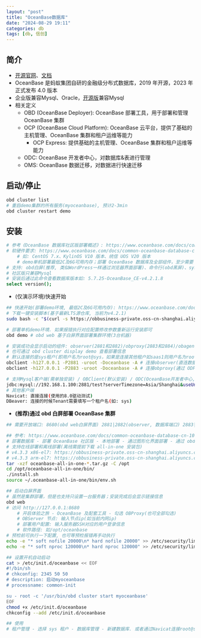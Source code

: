```yaml
---
layout: "post"
title: "OceanBase数据库"
date: "2024-08-29 19:11"
categories: db
tags: [db, 信创]
---
```


## 简介

- [开源官网](https://www.oceanbase.com/product/opensource)、[文档](https://www.oceanbase.com/docs/oceanbase-database-cn)
- OceanBase 是蚂蚁集团自研的金融级分布式数据库，2019 年开源，2023 年正式发布 4.0 版本
- 企业版兼容Mysql、Oracle，[开源版](https://github.com/oceanbase/oceanbase)兼容Mysql
- 相关定义
    - OBD (OceanBase Deployer): OceanBase 部署工具，用于部署和管理 OceanBase 集群
    - OCP (OceanBase Cloud Platform): OceanBase 云平台，提供了基础的主机管理、OceanBase 集群和租户运维等能力
        - OCP Express: 提供基础的主机管理、OceanBase 集群和租户运维等能力
    - ODC: OceanBase 开发者中心，对数据库&表进行管理
    - OMS: OceanBase 数据迁移，对数据进行快速迁移

## 启动/停止

```bash
obd cluster list
# 重启demo集群的所有服务(myoceanbase), 预计2-3min
obd cluster restart demo
```

## 安装

```bash
# 参考《OceanBase 数据库社区版部署概述》: https://www.oceanbase.com/docs/common-oceanbase-database-cn-1000000001050084
# 软硬件要求: https://www.oceanbase.com/docs/common-oceanbase-database-cn-1000000001050548
    # 如: CentOS 7.x、KylinOS V10 版本、统信 UOS V20 版本
    # demo单机部署最低2C及6G可用内存；部署 OceanBase 数据库及全部组件，至少需要 4vCPU、10 GB 内存、25 GB 磁盘的可用资源，推荐内存在 16 GB 以上
# 支持: obd白屏(推荐, 类似WordPress一样通过浏览器界面部署)、命令行(obd黑屏)、systemd(不建议用于生产)、容器(不建议用于生产)等几种部署方式
# 社区版只兼容Mysql
# 安装后通过此命令查看数据库版本如: 5.7.25-OceanBase_CE-v4.2.1.8
select version();
```
- (仅演示环境)快速开始

```bash
## 快速开始(部署demo环境, 最低2C及6G可用内存): https://www.oceanbase.com/docs/common-oceanbase-database-cn-1000000000217958 文中方案一
# 下载一键安装脚本(基于最新LTS源仓库, 当前为v4.2.1)
sudo bash -c "$(curl -s https://obbusiness-private.oss-cn-shanghai.aliyuncs.com/download-center/opensource/service/installer.sh)"

# 部署单机demo环境. 如果报错执行对应配置修改参数重新运行安装即可
obd demo # obd web 基于白屏界面部署集群环境(3台机器)

# 安装成功会显示启动的组件: observer(2881和2882)/obproxy(2883和2884)/obagent(8089和8088)/prometheus(9090)/grafana(3000) 及相关端口和账号信息
# 也可通过 obd cluster display demo 查看部署信息
# 默认连接的是sys租户(即用户名为root@sys，如果是连接其他租户如saas1则用户名为root@saas1)；密码默认是空
obclient -h127.0.0.1 -P2881 -uroot -Doceanbase -A # 连接observer(直连数据库)
obclient -h127.0.0.1 -P2883 -uroot -Doceanbase -A # 连接obproxy(通过 ODP 代理访问数据库)

# 支持Mysql客户端(需单独安装) / OBClient(默认安装) / ODC(OceanBase开发者中心,需单独部署,在web界面上操作) / JDBC链接如下
jdbc:mysql://192.168.1.100:2881/test?serverTimezone=Asia/Shanghai&useUnicode=true&useSSL=false&characterEncoding=utf8&zeroDateTimeBehavior=convertToNull&allowPublicKeyRetrieval=true
# 其他客户端
Navicat: 直接连接(使用的8.0驱动测试)
DBeaver: 连接的时候Tenant需要填写一个租户名(如: sys)
```
- **(推荐)通过 obd 白屏部署 OceanBase 集群**

```bash
## 需要开放端口: 8680(obd web白屏界面) 2881|2882(observer, 数据库端口) 2883|2884(OBProxy) 8180(OCP Express, 管理端)

## 参考: https://www.oceanbase.com/docs/common-oceanbase-database-cn-1000000001052852
# 部署数据库 - 部署 OceanBase 社区版 - 本地部署 - 通过图形化界面部署 - 通过 obd 白屏部署 OceanBase 集群
# 支持在线部署和离线部署(离线需提前下载 all-in-one 安装包)
# v4.3.3 x86-el7: https://obbusiness-private.oss-cn-shanghai.aliyuncs.com/download-center/opensource/oceanbase-all-in-one/7/x86_64/oceanbase-all-in-one-4.3.3_20241014.el7.x86_64.tar.gz
# v4.3.3 arm-el7: https://obbusiness-private.oss-cn-shanghai.aliyuncs.com/download-center/opensource/oceanbase-all-in-one/7/aarch64/oceanbase-all-in-one-4.3.3_20241014.el7.aarch64.tar.gz
tar -xzf oceanbase-all-in-one-*.tar.gz -C /opt
cd /opt/oceanbase-all-in-one/bin/
./install.sh
source ~/.oceanbase-all-in-one/bin/env.sh

## 启动白屏界面
# 虽然是集群部署，但是也支持只设置一台服务器；安装完成后会显示链接信息
obd web
# 访问 http://127.0.0.1:8680
    # 开启体验之旅 - OceanBase 及配套工具 - 勾选 OBProxy(也可全部勾选)
    # OBServer 节点: 输入节点ip(如当前内网ip)
    # 部署用户配置: 输入服务器SSH对应的用户登录信息
    # 软件路径: 如/opt/oceanbase
# 预检前可执行一下配置, 也可等预检报错再手动执行
echo -e "* soft nofile 20000\n* hard nofile 20000" >> /etc/security/limits.d/nofile.conf
echo -e "* soft nproc 120000\n* hard nproc 120000" >> /etc/security/limits.d/nproc.conf

## 设置开机自动启动
cat > /etc/init.d/oceanbase << EOF
#!/bin/sh
# chkconfig: 2345 50 50
# description: 启动myoceanbase
# processname: common-init

su - root -c '/usr/bin/obd cluster start myoceanbase'
EOF
chmod +x /etc/init.d/oceanbase
chkconfig --add /etc/init.d/oceanbase

## 使用
# 租户管理 - 选择 sys 租户 - 数据库管理 - 新建数据库. 或者通过Navicat连接root@sys(2881)然后创建数据库
```



